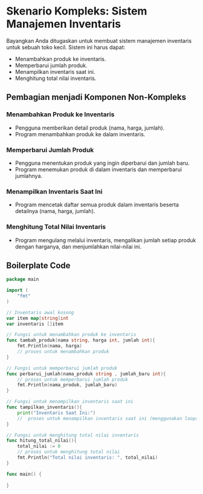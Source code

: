 # Skenario Kompleks: Sistem Manajemen Inventaris

Bayangkan Anda ditugaskan untuk membuat sistem manajemen inventaris untuk sebuah toko kecil. Sistem ini harus dapat:

- Menambahkan produk ke inventaris.
- Memperbarui jumlah produk.
- Menampilkan inventaris saat ini.
- Menghitung total nilai inventaris.

## Pembagian menjadi Komponen Non-Kompleks

### Menambahkan Produk ke Inventaris

- Pengguna memberikan detail produk (nama, harga, jumlah).
- Program menambahkan produk ke dalam inventaris.

### Memperbarui Jumlah Produk

- Pengguna menentukan produk yang ingin diperbarui dan jumlah baru.
- Program menemukan produk di dalam inventaris dan memperbarui jumlahnya.

### Menampilkan Inventaris Saat Ini

- Program mencetak daftar semua produk dalam inventaris beserta detailnya (nama, harga, jumlah).

### Menghitung Total Nilai Inventaris

- Program mengulang melalui inventaris, mengalikan jumlah setiap produk dengan harganya, dan menjumlahkan nilai-nilai ini.

## Boilerplate Code

```go
package main

import (
    "fmt"
)

// Inventaris awal kosong
var item map[string]int
var inventaris []item

// Fungsi untuk menambahkan produk ke inventaris
func tambah_produk(nama string, harga int, jumlah int){
    fmt.Println(nama, harga)
    // proses untuk menambahkan produk
}

// Fungsi untuk memperbarui jumlah produk
func perbarui_jumlah(nama_produk string , jumlah_baru int){
    // proses untuk memperbarui jumlah produk
    fmt.Println(nama_produk, jumlah_baru)
}

// Fungsi untuk menampilkan inventaris saat ini
func tampilkan_inventaris(){
    print("Inventaris Saat Ini:")
    //  proses untuk menampilkan inventaris saat ini (menggunakan loops)
}

// Fungsi untuk menghitung total nilai inventaris
func hitung_total_nilai(){
    total_nilai := 0
    // proses untuk menghitung total nilai
    fmt.Println("Total nilai inventaris: ", total_nilai)
}

func main() {
    
}
```